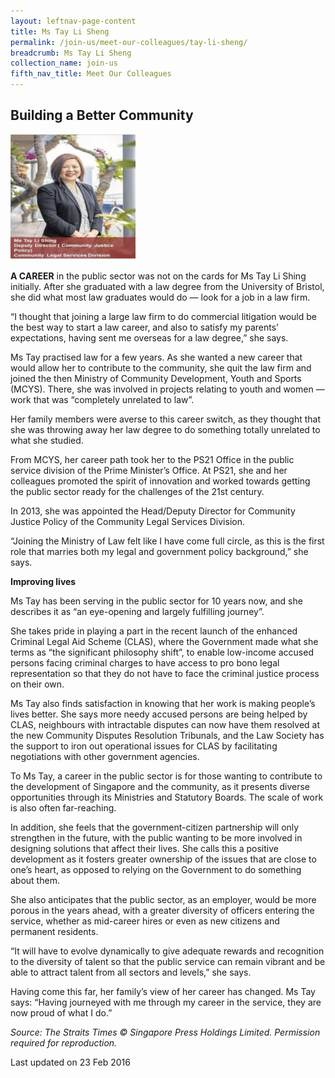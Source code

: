```yaml
---
layout: leftnav-page-content
title: Ms Tay Li Sheng
permalink: /join-us/meet-our-colleagues/tay-li-sheng/
breadcrumb: Ms Tay Li Sheng
collection_name: join-us
fifth_nav_title: Meet Our Colleagues
---
```


<style>
  .image {width: 200px;}
  .image img {max-width: 100%;}
</style>

Building a Better Community
---

<div class="image"><img src="/images/1456125355571.jpg/"></div>

**A CAREER** in the public sector was not on the cards for Ms Tay Li Shing initially. After she graduated with a law degree from the University of Bristol, she did what most law graduates would do — look for a job in a law firm.

“I thought that joining a large law firm to do commercial litigation would be the best way to start a law career, and also to satisfy my parents’ expectations, having sent me overseas for a law degree,” she says.

Ms Tay practised law for a few years. As she wanted a new career that would allow her to contribute to the community, she quit the law firm and joined the then Ministry of Community Development, Youth and Sports (MCYS). There, she was involved in projects relating to youth and women — work that was “completely unrelated to law”.

Her family members were averse to this career switch, as they thought that she was throwing away her law degree to do something totally unrelated to what she studied.

From MCYS, her career path took her to the PS21 Office in the public service division of the Prime Minister’s Office. At PS21, she and her colleagues promoted the spirit of innovation and worked towards getting the public sector ready for the challenges of the 21st century.

In 2013, she was appointed the Head/Deputy Director for Community Justice Policy of the Community Legal Services Division.

“Joining the Ministry of Law felt like I have come full circle, as this is the first role that marries both my legal and government policy background,” she says.

**Improving lives**

Ms Tay has been serving in the public sector for 10 years now, and she describes it as “an eye-opening and largely fulfilling journey”.

She takes pride in playing a part in the recent launch of the enhanced Criminal Legal Aid Scheme (CLAS), where the Government made what she terms as “the significant philosophy shift”, to enable low-income accused persons facing criminal charges to have access to pro bono legal representation so that they do not have to face the criminal justice process on their own.

Ms Tay also finds satisfaction in knowing that her work is making people’s lives better. She says more needy accused persons are being helped by CLAS, neighbours with intractable disputes can now have them resolved at the new Community Disputes Resolution Tribunals, and the Law Society has the support to iron out operational issues for CLAS by facilitating negotiations with other government agencies.

To Ms Tay, a career in the public sector is for those wanting to contribute to the development of Singapore and the community, as it presents diverse opportunities through its Ministries and Statutory Boards. The scale of work is also often far-reaching.

In addition, she feels that the government-citizen partnership will only strengthen in the future, with the public wanting to be more involved in designing solutions that affect their lives. She calls this a positive development as it fosters greater ownership of the issues that are close to one’s heart, as opposed to relying on the Government to do something about them.

She also anticipates that the public sector, as an employer, would be more porous in the years ahead, with a greater diversity of officers entering the service, whether as mid-career hires or even as new citizens and permanent residents.

“It will have to evolve dynamically to give adequate rewards and recognition to the diversity of talent so that the public service can remain vibrant and be able to attract talent from all sectors and levels,” she says.

Having come this far, her family’s view of her career has changed. Ms Tay says: “Having journeyed with me through my career in the service, they are now proud of what I do.”

*Source: The Straits Times © Singapore Press Holdings Limited. Permission required for reproduction.*

<p class="right-side-updated">Last updated on 23 Feb 2016</p> 
